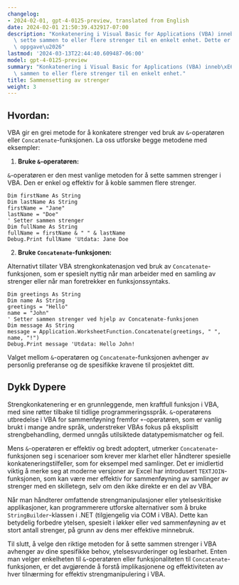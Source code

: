 ```yaml
---
changelog:
- 2024-02-01, gpt-4-0125-preview, translated from English
date: 2024-02-01 21:50:39.432917-07:00
description: "Konkatenering i Visual Basic for Applications (VBA) inneb\xE6rer \xE5\
  \ sette sammen to eller flere strenger til en enkelt enhet. Dette er en fundamental\
  \ oppgave\u2026"
lastmod: '2024-03-13T22:44:40.609487-06:00'
model: gpt-4-0125-preview
summary: "Konkatenering i Visual Basic for Applications (VBA) inneb\xE6rer \xE5 sette\
  \ sammen to eller flere strenger til en enkelt enhet."
title: Sammensetting av strenger
weight: 3
---
```


## Hvordan:
VBA gir en grei metode for å konkatere strenger ved bruk av `&`-operatøren eller `Concatenate`-funksjonen. La oss utforske begge metodene med eksempler:

1. **Bruke `&`-operatøren:**

`&`-operatøren er den mest vanlige metoden for å sette sammen strenger i VBA. Den er enkel og effektiv for å koble sammen flere strenger.

```vb.net
Dim firstName As String
Dim lastName As String
firstName = "Jane"
lastName = "Doe"
' Setter sammen strenger
Dim fullName As String
fullName = firstName & " " & lastName
Debug.Print fullName 'Utdata: Jane Doe
```

2. **Bruke `Concatenate`-funksjonen:**

Alternativt tillater VBA strengkonkatenasjon ved bruk av `Concatenate`-funksjonen, som er spesielt nyttig når man arbeider med en samling av strenger eller når man foretrekker en funksjonssyntaks.

```vb.net
Dim greetings As String
Dim name As String
greetings = "Hello"
name = "John"
' Setter sammen strenger ved hjelp av Concatenate-funksjonen
Dim message As String
message = Application.WorksheetFunction.Concatenate(greetings, " ", name, "!")
Debug.Print message 'Utdata: Hello John!
```

Valget mellom `&`-operatøren og `Concatenate`-funksjonen avhenger av personlig preferanse og de spesifikke kravene til prosjektet ditt.

## Dykk Dypere
Strengkonkatenering er en grunnleggende, men kraftfull funksjon i VBA, med sine røtter tilbake til tidlige programmeringsspråk. `&`-operatørens utbredelse i VBA for sammenføyning fremfor `+`-operatøren, som er vanlig brukt i mange andre språk, understreker VBAs fokus på eksplisitt strengbehandling, dermed unngås utilsiktede datatypemismatcher og feil.

Mens `&`-operatøren er effektiv og bredt adoptert, utmerker `Concatenate`-funksjonen seg i scenarioer som krever mer klarhet eller håndterer spesielle konkateneringstilfeller, som for eksempel med samlinger. Det er imidlertid viktig å merke seg at moderne versjoner av Excel har introdusert `TEXTJOIN`-funksjonen, som kan være mer effektiv for sammenføyning av samlinger av strenger med en skilletegn, selv om den ikke direkte er en del av VBA.

Når man håndterer omfattende strengmanipulasjoner eller ytelseskritiske applikasjoner, kan programmerere utforske alternativer som å bruke `StringBuilder`-klassen i .NET (tilgjengelig via COM i VBA). Dette kan betydelig forbedre ytelsen, spesielt i løkker eller ved sammenføyning av et stort antall strenger, på grunn av dens mer effektive minnebruk.

Til slutt, å velge den riktige metoden for å sette sammen strenger i VBA avhenger av dine spesifikke behov, ytelsesvurderinger og lesbarhet. Enten man velger enkelheten til `&`-operatøren eller funksjonaliteten til `Concatenate`-funksjonen, er det avgjørende å forstå implikasjonene og effektiviteten av hver tilnærming for effektiv strengmanipulering i VBA.
